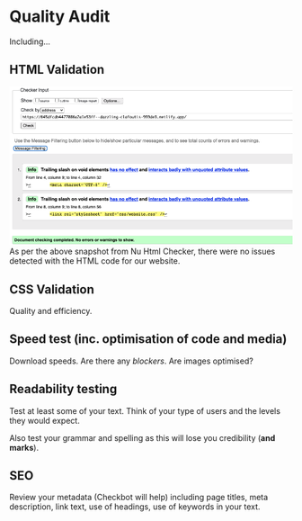 # Quality Audit

Including...

## HTML Validation

<img src="sp5-media/Evidence for HTML Validation.png" alt="" width="1000">
As per the above snapshot from Nu Html Checker, there were no issues detected with the HTML code for our website.

## CSS Validation

Quality and efficiency.

## Speed test (inc. optimisation of code and media)

Download speeds. Are there any _blockers_. Are images optimised?

## Readability testing

Test at least some of your text. Think of your type of users and the levels they would expect.

Also test your grammar and spelling as this will lose you credibility (**and marks**).

## SEO

Review your metadata (Checkbot will help) including page titles, meta description, link text, use of headings, use of keywords in your text.
